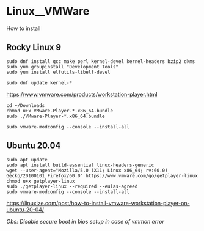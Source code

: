 # Linux__VMWare
How to install


## Rocky Linux 9

```
sudo dnf install gcc make perl kernel-devel kernel-headers bzip2 dkms
sudo yum groupinstall "Development Tools"
sudo yum install elfutils-libelf-devel
```

```
sudo dnf update kernel-*
```

https://www.vmware.com/products/workstation-player.html


```
cd ~/Downloads
chmod u+x VMware-Player-*.x86_64.bundle
sudo ./VMware-Player-*.x86_64.bundle
```

```
sudo vmware-modconfig --console --install-all
```

## Ubuntu 20.04
```
sudo apt update
sudo apt install build-essential linux-headers-generic
wget --user-agent="Mozilla/5.0 (X11; Linux x86_64; rv:60.0) Gecko/20100101 Firefox/60.0" https://www.vmware.com/go/getplayer-linux
chmod u+x getplayer-linux
sudo ./getplayer-linux --required --eulas-agreed
sudo vmware-modconfig --console --install-all
```

https://linuxize.com/post/how-to-install-vmware-workstation-player-on-ubuntu-20-04/

_Obs: Disable secure boot in bios setup in case of vmmon error_

